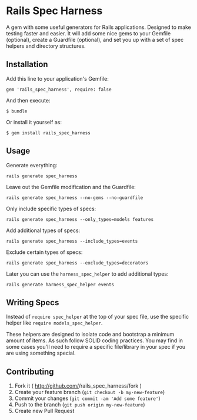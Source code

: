 # Rails Spec Harness

A gem with some useful generators for Rails applications.
Designed to make testing faster and easier.
It will add some nice gems to your Gemfile (optional), create a Guardfile (optional), and set you up with
a set of spec helpers and directory structures.

## Installation

Add this line to your application's Gemfile:

    gem 'rails_spec_harness', require: false

And then execute:

    $ bundle

Or install it yourself as:

    $ gem install rails_spec_harness

## Usage

Generate everything:

    rails generate spec_harness

Leave out the Gemfile modification and the Guardfile:

    rails generate spec_harness --no-gems --no-guardfile

Only include specific types of specs:

    rails generate spec_harness --only_types=models features

Add additional types of specs:

    rails generate spec_harness --include_types=events

Exclude certain types of specs:

    rails generate spec_harness --exclude_types=decorators

Later you can use the `harness_spec_helper` to add additional types:

    rails generate harness_spec_helper events

## Writing Specs

Instead of `require spec_helper` at the top of your spec file, use the specific helper like `require models_spec_helper`.

These helpers are designed to isolate code and bootstrap a minimum amount of items. As such follow SOLID coding practices.
You may find in some cases you'll need to require a specific file/library in your spec if you are using something special.


## Contributing

1. Fork it ( http://github.com/<my-github-username>/rails_spec_harness/fork )
2. Create your feature branch (`git checkout -b my-new-feature`)
3. Commit your changes (`git commit -am 'Add some feature'`)
4. Push to the branch (`git push origin my-new-feature`)
5. Create new Pull Request
